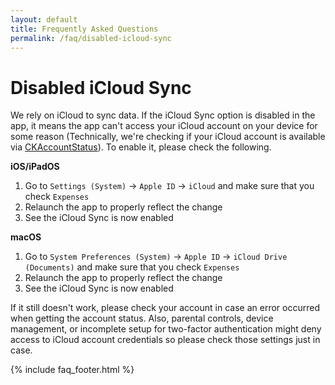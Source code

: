 ```yaml
---
layout: default
title: Frequently Asked Questions
permalink: /faq/disabled-icloud-sync
---
```


# Disabled iCloud Sync

We rely on iCloud to sync data. If the iCloud Sync option is disabled in the app, it means the app can't access your iCloud account on your device for some reason (Technically, we're checking if your iCloud account is available via [CKAccountStatus](https://developer.apple.com/documentation/cloudkit/ckaccountstatus)). To enable it, please check the following.

**iOS/iPadOS**

1. Go to `Settings (System)` → `Apple ID` → `iCloud` and make sure that you check `Expenses`
2. Relaunch the app to properly reflect the change
3. See the iCloud Sync is now enabled

**macOS**

1. Go to `System Preferences (System)` → `Apple ID` → `iCloud Drive (Documents)` and make sure that you check `Expenses`
2. Relaunch the app to properly reflect the change
3. See the iCloud Sync is now enabled

If it still doesn't work, please check your account in case an error occurred when getting the account status. Also, parental controls, device management, or incomplete setup for two-factor authentication might deny access to iCloud account credentials so please check those settings just in case.

{% include faq_footer.html %}

